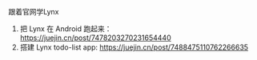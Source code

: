 跟着官网学Lynx
1. 把 Lynx 在 Android 跑起来：https://juejin.cn/post/7478203270231654440
2. 搭建 Lynx todo-list app: https://juejin.cn/post/7488475110762266635
